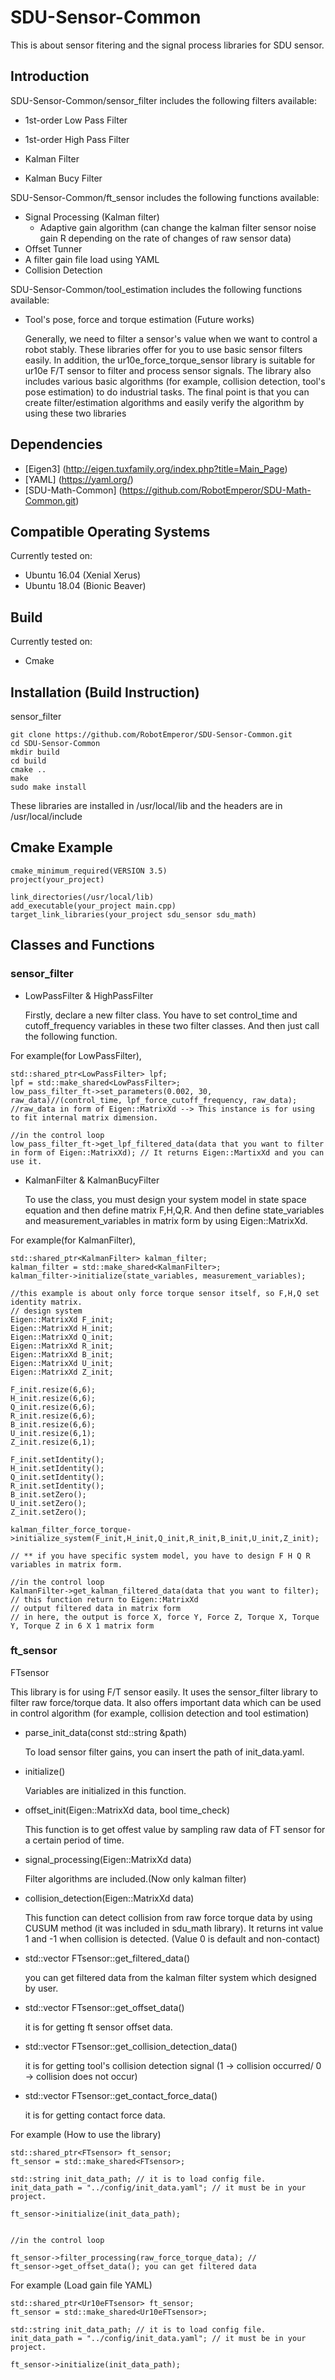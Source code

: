 # SDU-Sensor-Common
  This is about sensor fitering and the signal process libraries for SDU sensor.

## Introduction ##
SDU-Sensor-Common/sensor_filter includes the following filters available: 

* 1st-order Low Pass Filter 

* 1st-order High Pass Filter

* Kalman Filter

* Kalman Bucy Filter 

SDU-Sensor-Common/ft_sensor includes the following functions available:

* Signal Processing (Kalman filter)
  * Adaptive gain algorithm (can change the kalman filter sensor noise gain R depending on the rate of changes of raw sensor data)
* Offset Tunner
* A filter gain file load using YAML 
* Collision Detection


SDU-Sensor-Common/tool_estimation includes the following functions available:

* Tool's pose, force and torque estimation (Future works) 

  Generally, we need to filter a sensor's value when we want to control a robot stably. These libraries offer for you to use basic sensor filters easily. In addition, the ur10e_force_torque_sensor library is suitable for ur10e F/T sensor to filter and process sensor signals. The library also includes various basic algorithms (for example, collision detection, tool's pose estimation) to do industrial tasks. The final point is that you can create filter/estimation algorithms and easily verify the algorithm by using these two libraries

## Dependencies ##
* [Eigen3] (http://eigen.tuxfamily.org/index.php?title=Main_Page)
* [YAML] (https://yaml.org/)
* [SDU-Math-Common] (https://github.com/RobotEmperor/SDU-Math-Common.git)

## Compatible Operating Systems ##
  Currently tested on:

* Ubuntu 16.04 (Xenial Xerus)
* Ubuntu 18.04 (Bionic Beaver)

## Build ##
  Currently tested on:

* Cmake 

## Installation (Build Instruction) ##

  sensor_filter

    git clone https://github.com/RobotEmperor/SDU-Sensor-Common.git
    cd SDU-Sensor-Common
    mkdir build
    cd build
    cmake ..
    make 
    sudo make install 
    
  These libraries are installed in /usr/local/lib and the headers are in /usr/local/include
  
## Cmake Example ## 

    cmake_minimum_required(VERSION 3.5)
    project(your_project)
    
    link_directories(/usr/local/lib)
    add_executable(your_project main.cpp)
    target_link_libraries(your_project sdu_sensor sdu_math)


## Classes and Functions ##

  ### sensor_filter ###

* LowPassFilter & HighPassFilter 

  Firstly, declare a new filter class. You have to set control_time and cutoff_frequency variables in these two filter classes. And then just call the following function.

For example(for LowPassFilter), 

    std::shared_ptr<LowPassFilter> lpf;
    lpf = std::make_shared<LowPassFilter>;
    low_pass_filter_ft->set_parameters(0.002, 30, raw_data)//(control_time, lpf_force_cutoff_frequency, raw_data);
    //raw_data in form of Eigen::MatrixXd --> This instance is for using to fit internal matrix dimension.
    
    //in the control loop 
    low_pass_filter_ft->get_lpf_filtered_data(data that you want to filter in form of Eigen::MatrixXd); // It returns Eigen::MartixXd and you can use it. 
    
    

* KalmanFilter & KalmanBucyFilter

  To use the class, you must design your system model in state space equation and then define matrix F,H,Q,R. And then define state_variables and measurement_variables in matrix form by using Eigen::MatrixXd. 
  
For example(for KalmanFilter), 

    std::shared_ptr<KalmanFilter> kalman_filter;
    kalman_filter = std::make_shared<KalmanFilter>;
    kalman_filter->initialize(state_variables, measurement_variables); 
    
    //this example is about only force torque sensor itself, so F,H,Q set identity matrix.
    // design system
    Eigen::MatrixXd F_init;
    Eigen::MatrixXd H_init;
    Eigen::MatrixXd Q_init;
    Eigen::MatrixXd R_init;
    Eigen::MatrixXd B_init;
    Eigen::MatrixXd U_init;
    Eigen::MatrixXd Z_init;
    
    F_init.resize(6,6);
    H_init.resize(6,6);
    Q_init.resize(6,6);
    R_init.resize(6,6);
    B_init.resize(6,6);
    U_init.resize(6,1);
    Z_init.resize(6,1);
    
    F_init.setIdentity();
    H_init.setIdentity();
    Q_init.setIdentity();
    R_init.setIdentity();
    B_init.setZero();
    U_init.setZero();
    Z_init.setZero();
    
    kalman_filter_force_torque->initialize_system(F_init,H_init,Q_init,R_init,B_init,U_init,Z_init);
    
    // ** if you have specific system model, you have to design F H Q R variables in matrix form. 
    
    //in the control loop 
    KalmanFilter->get_kalman_filtered_data(data that you want to filter); // this function return to Eigen::MatrixXd
    // output filtered data in matrix form
    // in here, the output is force X, force Y, Force Z, Torque X, Torque Y, Torque Z in 6 X 1 matrix form
    
    
  ### ft_sensor ###

  FTsensor
  
  This library is for using F/T sensor easily. It uses the sensor_filter library to filter raw force/torque data. It also offers important data which can be used in control algorithm (for example, collision detection and tool estimation) 
  
  * parse_init_data(const std::string &path)
  
    To load sensor filter gains, you can insert the path of init_data.yaml.
  
  * initialize()
    
    Variables are initialized in this function. 
    
  * offset_init(Eigen::MatrixXd data, bool time_check)
  
    This function is to get offest value by sampling raw data of FT sensor for a certain period of time.
    
  * signal_processing(Eigen::MatrixXd data) 
  
    Filter algorithms are included.(Now only kalman filter)
    
  * collision_detection(Eigen::MatrixXd data)
  
    This function can detect collision from raw force torque data by using CUSUM method (it was included in sdu_math library). It returns int value 1 and -1 when collision is detected. (Value 0 is default and non-contact)
    
  * std::vector<double> FTsensor::get_filtered_data()
    
    you can get filtered data from the kalman filter system which designed by user.
    
  * std::vector<double> FTsensor::get_offset_data()
  
    it is for getting ft sensor offset data.
  
  * std::vector<double> FTsensor::get_collision_detection_data()
  
    it is for getting tool's collision detection signal (1 -> collision occurred/ 0 -> collision does not occur)
  
  * std::vector<double> FTsensor::get_contact_force_data()
  
    it is for getting contact force data. 
    
For example (How to use the library)

    std::shared_ptr<FTsensor> ft_sensor;
    ft_sensor = std::make_shared<FTsensor>;
    
    std::string init_data_path; // it is to load config file.
    init_data_path = "../config/init_data.yaml"; // it must be in your project.
    
    ft_sensor->initialize(init_data_path);
    
    
    //in the control loop
  
    ft_sensor->filter_processing(raw_force_torque_data); //
    ft_sensor->get_offset_data(); you can get filtered data
    
For example (Load gain file YAML)

    std::shared_ptr<Ur10eFTsensor> ft_sensor;
    ft_sensor = std::make_shared<Ur10eFTsensor>;
    
    std::string init_data_path; // it is to load config file.
    init_data_path = "../config/init_data.yaml"; // it must be in your project.
   
    ft_sensor->initialize(init_data_path); 
